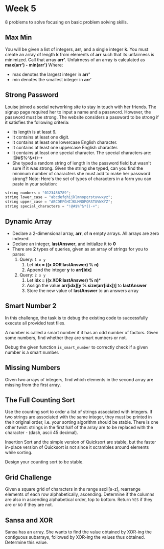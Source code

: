# Week 5
8 problems to solve focusing on basic problem solving skills.

## Max Min
You will be given a list of integers, **arr**, and a single integer **k**. You must create an array of length **k** from elements of **arr** such that its unfairness is minimized. Call that array **arr'**. Unfairness of an array is calculated as **max(arr') - min(arr')** 
Where:
- max denotes the largest integer in **arr'**
- min denotes the smallest integer in **arr'**

## Strong Password
Louise joined a social networking site to stay in touch with her friends. The signup page required her to input a name and a password. However, the password must be strong. The website considers a password to be strong if it satisfies the following criteria:

+ Its length is at least 6.
+ It contains at least one digit.
+ It contains at least one lowercase English character.
+ It contains at least one uppercase English character.
+ It contains at least one special character. The special characters are: !@#$%^&*()-+
+ She typed a random string of length  in the password field but wasn't sure if it was strong. Given the string she typed, can you find the minimum number of characters she must add to make her password strong?
Note: Here's the set of types of characters in a form you can paste in your solution:
```c++
string numbers = "0123456789";
string lower_case = "abcdefghijklmnopqrstuvwxyz";
string upper_case = "ABCDEFGHIJKLMNOPQRSTUVWXYZ";
string special_characters = "!@#$%^&*()-+";
```

## Dynamic Array
+ Declare a 2-dimensional array, **arr**, of **n** empty arrays. All arrays are zero indexed.
+ Declare an integer, **lastAnswer**, and initialize it to **0**
+ There are **2** types of queries, given as an array of strings for you to parse:
    1. Query: ```1 x y```
        1. Let **idx = ((x XOR lastAnswer) % n)**
        2. Append the integer **y** to **arr[idx]**
    2. Query: ```2 x y```
        1. Let **idx = ((x XOR lastAnswer) % n)***
        2. Assign the value **arr[idx][y % size(arr[idx])]** to **lastAnswer**
        3. Store the new value of **lastAnswer** to an answers array

## Smart Number 2
In this challenge, the task is to debug the existing code to successfully execute all provided test files.

A number is called a smart number if it has an odd number of factors. Given some numbers, find whether they are smart numbers or not.

Debug the given function ```is_smart_number``` to correctly check if a given number is a smart number.

## Missing Numbers
Given two arrays of integers, find which elements in the second array are missing from the first array.

## The Full Counting Sort
Use the counting sort to order a list of strings associated with integers. If two strings are associated with the same integer, they must be printed in their original order, i.e. your sorting algorithm should be stable. There is one other twist: strings in the first half of the array are to be replaced with the character - (dash, ascii 45 decimal).

Insertion Sort and the simple version of Quicksort are stable, but the faster in-place version of Quicksort is not since it scrambles around elements while sorting.

Design your counting sort to be stable.

## Grid Challenge
Given a square grid of characters in the range ascii[a-z], rearrange elements of each row alphabetically, ascending. Determine if the columns are also in ascending alphabetical order, top to bottom. Return ```YES``` if they are or ```NO``` if they are not.

## Sansa and XOR
Sansa has an array. She wants to find the value obtained by XOR-ing the contiguous subarrays, followed by XOR-ing the values thus obtained. Determine this value.